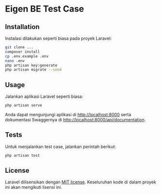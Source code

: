 # Eigen BE Test Case

## Installation

Instalasi dilakukan seperti biasa pada proyek Laravel:

```bash
git clone ...
composer install
cp .env.example .env
nano .env
php artisan key:generate
php artisan migrate --seed
```

## Usage

Jalankan aplikasi Laravel seperti biasa:

```bash
php artisan serve
```

Anda dapat mengunjungi aplikasi di [http://localhost:8000](http://localhost:8000) serta dokumentasi Swaggernya di [http://localhost:8000/api/documentation](http://localhost:8000/api/documentation).

## Tests

Untuk menjalankan test case, jalankan perintah berikut:

```bash
php artisan test
```

## License

Laravel dilisensikan dengan [MIT license](https://opensource.org/licenses/MIT). Keseluruhan kode di dalam proyek ini akan
mengikuti lisensi ini.
